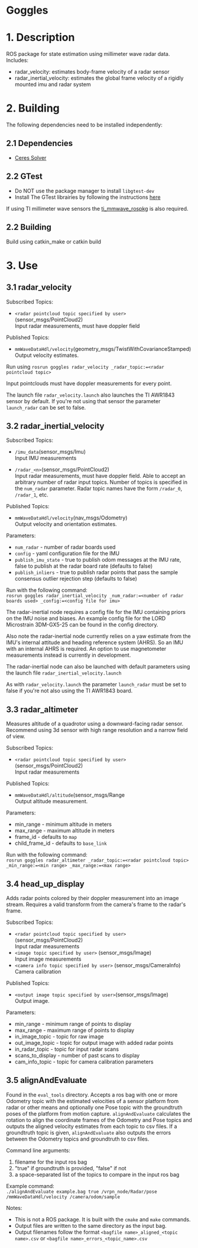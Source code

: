 Goggles
=======

# 1. Description

ROS package for state estimation using millimeter wave radar data. Includes:
 - radar\_velocity: estimates body-frame velocity of a radar sensor
 - radar\_inertial\_velocity: estimates the global frame velocity of a rigidly mounted imu and radar system

# 2. Building
The following dependencies need to be installed independently:

## 2.1 Dependencies
 - [Ceres Solver](http://ceres-solver.org/installation.html)

## 2.2 GTest
 - Do NOT use the package manager to install `libgtest-dev`
 - Install The GTest librairies by following the instructions [here](https://stackoverflow.com/questions/13513905/how-to-set-up-googletest-as-a-shared-library-on-linux)

If using TI millimeter wave sensors the [ti\_mmwave\_rospkg](https://github.com/arpg/ti_mmwave_rospkg) is also required.

## 2.2 Building

Build using catkin\_make or catkin build

# 3. Use

## 3.1 radar\_velocity

Subscribed Topics:<br/>
 - ```<radar pointcloud topic specified by user>```(sensor_msgs/PointCloud2)<br/>
  Input radar measurements, must have doppler field

Published Topics:<br/>
 - ```mmWaveDataHdl/velocity```(geometry_msgs/TwistWithCovarianceStamped)<br/>
Output velocity estimates.

Run using ```rosrun goggles radar_velocity _radar_topic:=<radar pointcloud topic>```

Input pointclouds must have doppler measurements for every point.

The launch file ```radar_velocity.launch``` also launches the TI AWR1843 sensor by default. If you're not using that sensor the parameter ```launch_radar``` can be set to false.

## 3.2 radar\_inertial\_velocity

Subscribed Topics:<br/>
 - ```/imu_data```(sensor_msgs/Imu)<br/>
  Input IMU measurements
  
 - ```/radar_<n>```(sensor_msgs/PointCloud2)<br/>
  Input radar measurements, must have doppler field. Able to accept an arbitrary number of radar input topics. Number of topics is specified in the ```num_radar``` parameter. Radar topic names have the form ```/radar_0```, ```/radar_1```, etc.

Published Topics:<br/>
 - ```mmWaveDataHdl/velocity```(nav_msgs/Odometry)<br/>
Output velocity and orientation estimates.

Parameters:<br/>
 - ```num_radar``` - number of radar boards used 
 - ```config``` - yaml configuration file for the IMU
 - ```publish_imu_state``` - true to publish odom messages at the IMU rate, false to publish at the radar board rate (defaults to false)
 - ```publish_inliers``` - true to publish radar points that pass the sample consensus outlier rejection step (defaults to false)

Run with the following command:<br/>
```rosrun goggles radar_inertial_velocity _num_radar:=<number of radar boards used> _config:=<config file for imu>```

The radar-inertial node requires a config file for the IMU containing priors on the IMU noise and biases. An example config file for the LORD Microstrain 3DM-GX5-25 can be found in the config directory.

Also note the radar-inertial node currently relies on a yaw estimate from the IMU's internal attitude and heading reference system (AHRS). So an IMU with an internal AHRS is required. An option to use magnetometer measurements instead is currently in development.

The radar-inertial node can also be launched with default parameters using the launch file ```radar_inertial_velocity.launch```

As with ```radar_velocity.launch``` the parameter ```launch_radar``` must be set to false if you're not also using the TI AWR1843 board.

## 3.3 radar_altimeter

Measures altitude of a quadrotor using a downward-facing radar sensor. Recommend using 3d sensor with high range resolution and a narrow field of view.

Subscribed Topics:<br/>
 - ```<radar pointcloud topic specified by user>```(sensor_msgs/PointCloud2)<br/>
  Input radar measurements

Published Topics:<br/>
 - ```mmWaveDataHdl/altitude```(sensor_msgs/Range<br/>
Output altitude measurement.

Parameters:<br/>
 - min_range - minimum altitude in meters
 - max_range - maximum altitude in meters
 - frame_id - defaults to ```map```
 - child_frame_id - defaults to ```base_link```

Run with the following command:<br/>
```rosrun goggles radar_altimeter _radar_topic:=<radar pointcloud topic> _min_range:=<min range> _max_range:=<max range>```

## 3.4 head_up_display

Adds radar points colored by their doppler measurement into an image stream. Requires a valid transform from the camera's frame to the radar's frame.

Subscribed Topics:<br/>
 - ```<radar pointcloud topic specified by user>```(sensor_msgs/PointCloud2)<br/>
  Input radar measurements
 - ```<image topic specified by user>``` (sensor_msgs/Image)<br/>
  Input image measurements
 - ```<camera info topic specified by user>``` (sensor_msgs/CameraInfo)<br/>
  Camera calibration

Published Topics:<br/>
 - ```<output image topic specified by user>```(sensor_msgs/Image)<br/>
  Output image.

Parameters:<br/>
 - min_range - minimum range of points to display
 - max_range - maximum range of points to display
 - in_image_topic - topic for raw image
 - out_image_topic - topic for output image with added radar points
 - in_radar_topic - topic for input radar scans
 - scans_to_display - number of past scans to display
 - cam_info_topic - topic for camera calibration parameters

## 3.5 alignAndEvaluate

Found in the ```eval_tools``` directory. Accepts a ros bag with one or more Odometry topic with the estimated velocities of a sensor platform from radar or other means and optionally one Pose topic with the groundtruth poses of the platform from motion capture. ```alignAndEvaluate``` calculates the rotation to align the coordinate frames of the Odometry and Pose topics and outputs the aligned velocity estimates from each topic to csv files. If a groundtruth topic is given, ```alignAndEvaluate``` also outputs the errors between the Odometry topics and groundtruth to csv files.

Command line arguments:
 1) filename for the input ros bag
 2) "true" if groundtruth is provided, "false" if not
 3) a space-separated list of the topics to compare in the input ros bag

 Example command:<br/>
 ```./alignAndEvaluate example.bag true /vrpn_node/Radar/pose /mmWaveDataHdl/velocity /camera/odom/sample```

 Notes:
  - This is not a ROS package. It is built with the ```cmake``` and ```make``` commands.
  - Output files are written to the same directory as the input bag.
  - Output filenames follow the format ```<bagfile name>_aligned_<topic name>.csv``` or ```<bagfile name>_errors_<topic_name>.csv```
